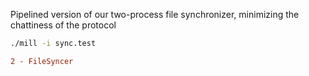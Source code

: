 Pipelined version of our two-process file synchronizer, minimizing the
chattiness of the protocol

```bash
./mill -i sync.test
```

```diff
2 - FileSyncer
```
